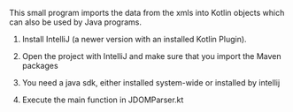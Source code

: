 This small program imports the data from the xmls into Kotlin objects which can also be used by Java programs.

1. Install IntelliJ (a newer version with an installed Kotlin Plugin). 
2. Open the project with IntelliJ and make sure that you import the Maven packages
3. You need a java sdk, either installed system-wide or installed by intellij

4. Execute the main function in JDOMParser.kt

